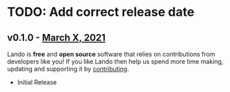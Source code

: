 # TODO: Add correct release date
## v0.1.0 - [March X, 2021](https://github.com/lando/lomp/releases/tag/v0.5.0)

Lando is **free** and **open source** software that relies on contributions from developers like you! If you like Lando then help us spend more time making, updating and supporting it by [contributing](https://github.com/sponsors/lando).

* Initial Release
